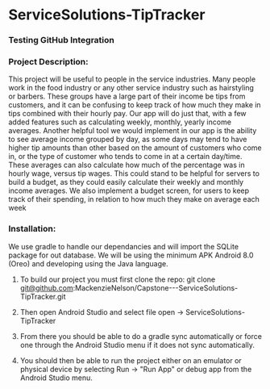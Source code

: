 # ServiceSolutions-TipTracker
### Testing GitHub Integration
### Project Description:
This project will be useful to people in the service industries. Many people work in the food industry or any other service industry such as hairstyling or barbers. These groups have a large part of their income be tips from customers, and it can be confusing to keep track of how much they make in tips combined with their hourly pay. Our app will do just that, with a few added features such as calculating weekly, monthly, yearly income averages. Another helpful tool we would implement in our app is the ability to see average income grouped by day, as some days may tend to have higher tip amounts than other based on the amount of customers who come in, or the type of customer who tends to come in at a certain day/time. These averages can also calculate how much of the percentage was in hourly wage, versus tip wages. This could stand to be helpful for servers to build a budget, as they could easily calculate their weekly and monthly income averages. We also implement a budget screen, for users to keep track of their spending, in relation to how much they make on average each week 


### Installation:
We use gradle to handle our dependancies and will import the SQLite package for out database. We will be using the minimum APK Android 8.0 (Oreo) and developing using the Java language. 

1. To build our project you must first clone the repo: git clone git@github.com:MackenzieNelson/Capstone---ServiceSolutions-TipTracker.git

2. Then open Android Studio and select file open -> ServiceSolutions-TipTracker

3. From there you should be able to do a gradle sync automatically or force one through the Android Studio menu if it does not sync automatically.

4. You should then be able to run the project either on an emulator or physical device by selecting Run -> "Run App" or debug app from the Android Studio menu.
